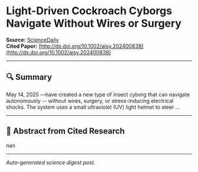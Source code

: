 # Light-Driven Cockroach Cyborgs Navigate Without Wires or Surgery

**Source:** [ScienceDaily](https://www.sciencedaily.com/releases/2025/05/250514181651.htm)  
**Cited Paper:** [http://dx.doi.org/10.1002/aisy.202400838](http://dx.doi.org/10.1002/aisy.202400838)

---

## 🔍 Summary
May 14, 2025 —have created a new type of insect cyborg that can navigate autonomously -- without wires, surgery, or stress-inducing electrical shocks. The system uses a small ultraviolet (UV) light helmet to steer ...

---

## 📄 Abstract from Cited Research
nan

---

*Auto-generated science digest post.*
